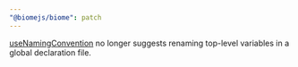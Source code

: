 ```yaml
---
"@biomejs/biome": patch
---
```


[useNamingConvention](https://biomejs.dev/linter/rules/use-naming-convention/) no longer suggests renaming top-level variables in a global declaration file.
